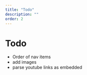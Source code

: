 ```yaml
---
title: "Todo"
description: ""
order: 2
---
```

# Todo
- Order of nav items
- add images
- parse youtube links as embedded